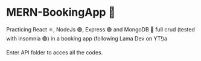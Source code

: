 # MERN-BookingApp 🏨
Practicing React ⚛️, NodeJs 🟢, Express 🟢 and MongoDB 🥬 full crud (tested with insomnia 🟣) in a booking app (following Lama Dev on YT!)a

Enter API folder to acces all the codes.
